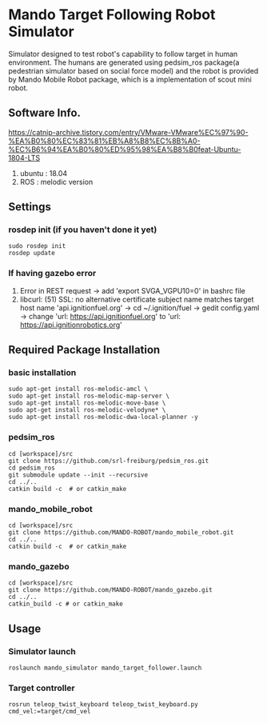 # Mando Target Following Robot Simulator
Simulator designed to test robot's capability to follow target in human environment. The humans are generated using pedsim_ros package(a pedestrian simulator based on social force model) and the robot is provided by Mando Mobile Robot package, which is a implementation of scout mini robot.

## Software Info.  
https://catnip-archive.tistory.com/entry/VMware-VMware%EC%97%90-%EA%B0%80%EC%83%81%EB%A8%B8%EC%8B%A0-%EC%B6%94%EA%B0%80%ED%95%98%EA%B8%B0feat-Ubuntu-1804-LTS    
1. ubuntu : 18.04
2. ROS : melodic version


## Settings
### rosdep init (if you haven't done it yet)
```
sudo rosdep init
rosdep update
```
### If having gazebo error 
1. Error in REST request 
    -> add 'export SVGA_VGPU10=0' in bashrc file
2. libcurl: (51) SSL: no alternative certificate subject name matches target host name 'api.ignitionfuel.org'
    -> cd ~/.ignition/fuel
    -> gedit config.yaml
    -> change 'url: https://api.ignitionfuel.org' to  'url: https://api.ignitionrobotics.org'


## Required Package Installation
### basic installation
```
sudo apt-get install ros-melodic-amcl \ 
sudo apt-get install ros-melodic-map-server \ 
sudo apt-get install ros-melodic-move-base \ 
sudo apt-get install ros-melodic-velodyne* \ 
sudo apt-get install ros-melodic-dwa-local-planner -y
```
### pedsim_ros
```
cd [workspace]/src
git clone https://github.com/srl-freiburg/pedsim_ros.git  
cd pedsim_ros
git submodule update --init --recursive
cd ../..
catkin build -c  # or catkin_make
```
### mando_mobile_robot
```
cd [workspace]/src
git clone https://github.com/MANDO-ROBOT/mando_mobile_robot.git
cd ../..
catkin build -c  # or catkin_make
```
### mando_gazebo
```
cd [workspace]/src
git clone https://github.com/MANDO-ROBOT/mando_gazebo.git
cd ../..
catkin_build -c # or catkin_make
```

## Usage
### Simulator launch
```
roslaunch mando_simulator mando_target_follower.launch 
```
### Target controller
```
rosrun teleop_twist_keyboard teleop_twist_keyboard.py cmd_vel:=target/cmd_vel
```
